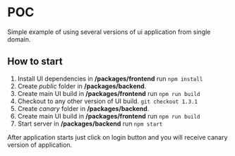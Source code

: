# POC

Simple example of using several versions of ui application from single domain.

## How to start

1. Install UI dependencies in **/packages/frontend** run
   `npm install`
2. Create _public_ folder in **/packages/backend**.
3. Create main UI build in **/packages/frontend** run
   `npm run build`
4. Checkout to any other version of UI build.
   `git checkout 1.3.1`
5. Create _canary_ folder in **/packages/backend**.
6. Create main UI build in **/packages/frontend** run
   `npm run build`
7. Start server in **/packages/backend** run
   `npm start`

After application starts just click on login button and you will receive canary version of application.

